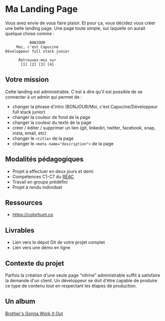# Ma Landing Page

Vous avez envie de vous faire plaisir. Et pour ça, vous décidez vous créer une belle landing page. Une page toute simple, sur laquelle on aurait quelque chose comme :

```
           BONJOUR
     Moi, c'est Capucine
Développeur full stack junior

      Retrouvez-moi sur
       [1] [2] [3] [4]
```

## Votre mission

Cette landing est administrable. C'est à dire qu'il est possible de se connecter à un admin qui permet de :

- changer la phrase d'intro (BONJOUR/Moi, c'est Capucine/Développeur full stack junior)
- changer la couleur de fond de la page
- changer la couleur du texte de la page
- créer / éditer / supprimer un lien (git, linkedin, twitter, facebook, snap, insta, email, etc)
- changer le `<title>` de la page
- changer le `<meta name="description">` de la page

## Modalités pédagogiques

- Projet à effectuer en deux jours et demi
- Compétences C1-C7 du [RÉAC](https://cdn.hmz.tf/REAC_DWWM_V03_03052018.pdf)
- Travail en groupe prédéfini
- Projet à rendu individuel

## Ressources

- https://colorhunt.co

## Livrables

- Lien vers le dépot Git de votre projet complet
- Lien vers une démo en ligne

## Contexte du projet

Parfois la création d'une seule page “vitrine” administrable suffit à satisfaire la demande d'un client. Un développeur se doit d'être capable de produire ce type de contenu tout en respectant les étapes de production.

## Un album 
[Brother's Gonna Work It Out](https://www.youtube.com/watch?v=cTPJIC-Nxak)